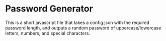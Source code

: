 # Password Generator

This is a short javascript file that takes a config.json with the required password length, and outputs a random password of uppercase/lowercase letters, numbers, and special characters.
